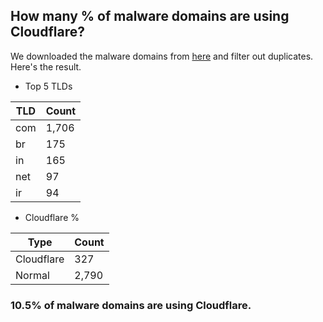 ## How many % of malware domains are using Cloudflare?


We downloaded the malware domains from [here](https://urlhaus.abuse.ch) and filter out duplicates.
Here's the result.


[//]: # (start replacement)


- Top 5 TLDs

| TLD | Count |
| --- | --- |
| com | 1,706 |
| br | 175 |
| in | 165 |
| net | 97 |
| ir | 94 |


- Cloudflare %

| Type | Count |
| --- | --- |
| Cloudflare | 327 |
| Normal | 2,790 |


### 10.5% of malware domains are using Cloudflare.